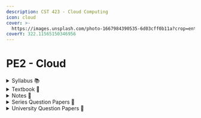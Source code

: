 ```yaml
---
description: CST 423 - Cloud Computing
icon: cloud
cover: >-
  https://images.unsplash.com/photo-1667984390535-6d03cff0b11a?crop=entropy&cs=srgb&fm=jpg&ixid=M3wxOTcwMjR8MHwxfHNlYXJjaHw0fHxjbG91ZCUyMGNvbXB1dGluZ3xlbnwwfHx8fDE3NTE1OTUxMjR8MA&ixlib=rb-4.1.0&q=85
coverY: 322.11565150346956
---
```


# PE2 - Cloud

<details>

<summary>Syllabus 📚</summary>

[CST 423](https://drive.google.com/file/d/1qsTkOylubggumkYk65n3XM-IWGl_ZtHg/view?usp=sharing) 👈

</details>

<details>

<summary>Textbook 📖</summary>

[Cloud Computing Textbooks](https://drive.google.com/drive/folders/1upY2lByn0fD8gwrYtZtQdTVbjuzRS-py?usp=drive_link) 👈

</details>

<details>

<summary>Notes 📒</summary>

[Cloud Computing Notes](https://drive.google.com/drive/folders/1XEN0AQsV_NZKl21Yn6va0QBVi3kggWMC?usp=drive_link) 👈

</details>

<details>

<summary>Series Question Papers 📃</summary>

[Cloud Series QPs](https://drive.google.com/drive/folders/1BYuyBhEJgynG4hg4ToWMRU5NYL_VQ9OS?usp=drive_link) 👈

</details>

<details>

<summary>University Question Papers 📄</summary>

[Cloud Computing PYQs](https://drive.google.com/drive/folders/1kUuOA-jUQ2SbXQyiBSgTncnYcstS7fzY?usp=drive_link) 👈

</details>
